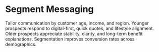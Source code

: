 # Segment Messaging

Tailor communication by customer age, income, and region. 
Younger prospects respond to digital-first, quick quotes, and lifestyle alignment. 
Older prospects appreciate stability, clarity, and long-term benefit explanations. 
Segmentation improves conversion rates across demographics.
